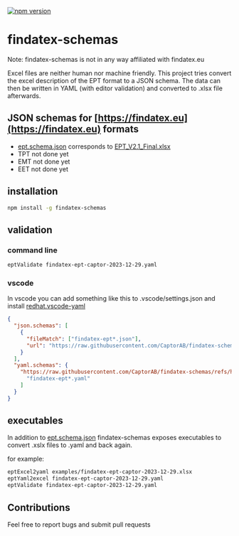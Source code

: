 [![npm version](https://badge.fury.io/js/findatex-schemas.svg)](https://badge.fury.io/js/findatex-schemas)

# findatex-schemas

Note: findatex-schemas is not in any way affiliated with findatex.eu

Excel files are neither human nor machine friendly. This project tries convert the excel description of the EPT format to a JSON schema.
The data can then be written in YAML (with editor validation) and converted to .xlsx file afterwards.

## JSON schemas for [https://findatex.eu](https://findatex.eu) formats

- [ept.schema.json](/schemas/ept.schema.json) corresponds to [EPT_V2.1_Final.xlsx](https://findatex.eu/mediaitem/d6a4e027-ee5c-4b61-a8e0-e6f147f5090f/EPT_V2.1_Final.xlsx)
- TPT not done yet
- EMT not done yet
- EET not done yet

## installation

```bash
npm install -g findatex-schemas
```

## validation

### command line

```bash
eptValidate findatex-ept-captor-2023-12-29.yaml
```

### vscode

In vscode you can add something like this to .vscode/settings.json and install [redhat.vscode-yaml](https://marketplace.visualstudio.com/items?itemName=redhat.vscode-yaml)

```json
{
  "json.schemas": [
    {
      "fileMatch": ["findatex-ept*.json"],
      "url": "https://raw.githubusercontent.com/CaptorAB/findatex-schemas/refs/heads/master/schemas/ept.schema.json"
    }
  ],
  "yaml.schemas": {
    "https://raw.githubusercontent.com/CaptorAB/findatex-schemas/refs/heads/master/schemas/ept.schema.json": [
      "findatex-ept*.yaml"
    ]
  }
}
```

## executables

In addition to [ept.schema.json](https://github.com/CaptorAB/findatex-schemas/blob/master/schemas/ept.schema.json) findatex-schemas
exposes executables to convert .xslx files to .yaml and back again.

for example:

```bash
eptExcel2yaml examples/findatex-ept-captor-2023-12-29.xlsx
eptYaml2excel findatex-ept-captor-2023-12-29.yaml
eptValidate findatex-ept-captor-2023-12-29.yaml
```

## Contributions

Feel free to report bugs and submit pull requests
